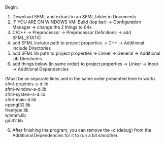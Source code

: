 Begin:
1. Download SFML and extract in an SFML folder in Documents
2. IF YOU ARE ON WINDOWS VM: Build (top bar) -> Configuration Manager -> change the 2 things to 64x
3. C/C++ -> Preprocessor -> Preprocessor Definitions -> add SFML_STATIC
4. add SFML include path to project properties -> C++ -> Additional Include Directories
5. add SFML lib path to project properties -> Linker -> General -> Additional Lib Directories
6. add things below (in same order) to project properties -> Linker -> Input -> Additional Dependencies

(Must be on separate lines and in the same order presented here to work)<br>
sfml-graphics-s-d.lib<br>
sfml-window-s-d.lib<br>
sfml-system-s-d.lib<br>
sfml-main-d.lib<br>
opengl32.lib<br>
freetype.lib<br>
winmm.lib<br>
gdi32.lib

6. After finishing the program, you can remove the -d (debug) from the Additional Dependencies for it to run a bit smoother.

